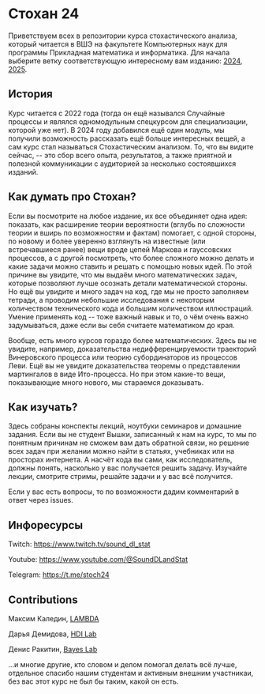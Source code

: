 # Стохан 24

Приветствуем всех в репозитории курса стохастического анализа, который читается в ВШЭ на факультете Компьютерных наук для программы Прикладная математика и информатика. Для начала выберите ветку соответствующую интересному вам изданию: [2024](https://github.com/XuMuK1/stochan/tree/year2024), [2025](https://github.com/XuMuK1/stochan/tree/year2025).

## История

Курс читается с 2022 года (тогда он ещё назывался Случайные процессы и являлся одномодульным спецкурсом для специализации, которой уже нет). В 2024 году добавился ещё один модуль, мы получили возможность рассказать ещё больше интересных вещей, а сам курс стал называться Стохастическим анализом. То, что вы видите сейчас, -- это сбор всего опыта, результатов, а также приятной и полезной коммуникации с аудиторией за несколько состоявшихся изданий.

## Как думать про Стохан?

Если вы посмотрите на любое издание, их все объединяет одна идея: показать, как расширение теории вероятности (вглубь по сложности теории и вширь по возможностям и фактам) помогает, с одной стороны, по новому и более уверенно взглянуть на известные (или встречавшиеся ранее) вещи вроде цепей Маркова и гауссовских процессов, а с другой посмотреть, что более сложного можно делать и какие задачи можно ставить и решать с помощью новых идей. По этой причине вы увидите, что мы выдаём много математических задач, которые позволяют лучше осознать детали математической стороны. Но ещё вы увидите и много задач на код, где мы не просто заполняем тетради, а проводим небольшие исследования с некоторым количеством технического кода и большим количеством иллюстраций. Умение применять код -- тоже важный навык и то, о чём очень важно задумываться, даже если вы себя считаете математиком до края.

Вообще, есть много курсов гораздо более математических. Здесь вы не увидите, например, доказательства недифференцируемости траекторий Винеровского процесса или теорию субординаторов из процессов Леви. Ещё вы не увидите доказательства теоремы о представлении мартингалов в виде Ито-процесса. Но при этом какие-то вещи, показывающие много нового, мы стараемся доказывать.

## Как изучать?

Здесь собраны конспекты лекций, ноутбуки семинаров и домашние задания. Если вы не студент Вышки, записанный к нам на курс, то мы по понятным причинам не сможем вам дать обратной связи, но решение всех задач при желании можно найти в статьях, учебниках или на просторах интернета. А насчёт кода вы сами, как исследователь, должны понять, насколько у вас получается решить задачу. Изучайте лекции, смотрите стримы, решайте задачи и у вас всё получится.

Если у вас есть вопросы, то по возможности дадим комментарий в ответ через issues.

## Инфоресурсы

Twitch: <https://www.twitch.tv/sound_dl_stat>

Youtube: <https://www.youtube.com/@SoundDLandStat>

Telegram: <https://t.me/stoch24>

## Contributions

Максим Каледин, [LAMBDA](https://cs.hse.ru/iai/lambda/)

Дарья Демидова, [HDI Lab](https://cs.hse.ru/iai/hdilab/)

Денис Ракитин, [Bayes Lab](https://cs.hse.ru/iai/bayeslab)

...и многие другие, кто словом и делом помогал делать всё лучше, отдельное спасибо нашим студентам и активным внешним участникаи, без вас этот курс не был бы таким, какой он есть.


